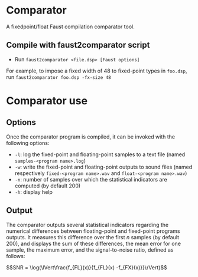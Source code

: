 # Comparator

A fixedpoint/float Faust compilation comparator tool.

## Compile with faust2comparator script

* Run `faust2comparator <file.dsp> [Faust options]`

For example, to impose a fixed width of 48 to fixed-point types in `foo.dsp`, run `faust2comparator foo.dsp -fx-size 48`

# Comparator use 

## Options

Once the comparator program is compiled, it can be invoked with the following options:
* `-l`: log the fixed-point and floating-point samples to a text file (named `samples-<program name>.log`)
* `-w`: write the fixed-point and floating-point outputs to sound files (named respectively `fixed-<program name>.wav` and `float-<program name>.wav`)
* `-n`: number of samples over which the statistical indicators are computed (by default 200)
* `-h`: display help

## Output 

The comparator outputs several statistical indicators regarding the numerical differences between floating-point and fixed-point programs outputs.
It measures this difference over the first $n$ samples (by default 200), and displays the sum of these differences, the mean error for one sample, the maximum error, and the signal-to-noise ratio, defined as follows:

$$SNR = \log(\lVert\frac{f\_{FL}(x)}{f\_{FL}(x) -f\_{FX}(x)}}\rVert)$$
